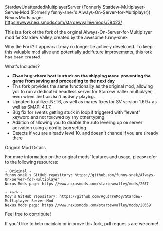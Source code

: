 StardewUnattendedMultiplayerServer (Formerly Stardew-Multiplayer-Server-Mod (Formerly funny-snek's Always-On-Server-for-Multiplayer))
Nexus Mods page: 
https://www.nexusmods.com/stardewvalley/mods/29423/

This is a fork of the fork of the original Always-On-Server-for-Multiplayer mod for Stardew Valley, created by the awesome funny-snek.

Why the Fork? It appears it may no longer be actively developed. To keep this valuable mod alive and potentially add future improvements, this fork has been created.

What's Included?

- **Fixes bug where host is stuck on the shipping menu preventing the game from saving and proceeding to the next day**
- This fork provides the same functionality as the original mod, allowing you to run a dedicated headless server for Stardew Valley multiplayer, even when the host isn't actively playing.
- Updated to utilize .NET6, as well as makes fixes for SV version 1.6.9+ as well as SMAPI 4.1.7.
- Bug fix for events getting stuck in loop if triggered with "!event" keyword and not followed by any other typing.
- Addition of allowing you to disable the auto leveling up on server activation using a config.json setting
- Detects if you are already level 10, and doesn't change if you are already there

Original Mod Details

For more information on the original mods' features and usage, please refer to the following resources:

    - Original -
    funny-snek's GitHub repository: https://github.com/funny-snek/Always-On-Server-for-Multiplayer
    Nexus Mods page: https://www.nexusmods.com/stardewvalley/mods/2677

    - Fork - 
    Moy's GitHub repository: https://github.com/AguirreMoy/Stardew-Multiplayer-Server-Mod
    Nexus Mods page: https://www.nexusmods.com/stardewvalley/mods/20659
    

Feel free to contribute!

If you'd like to help maintain or improve this fork, pull requests are welcome!
